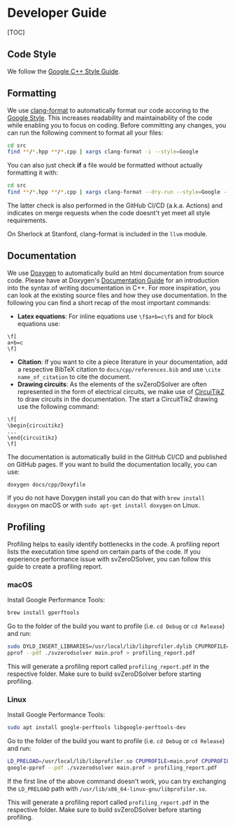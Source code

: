 # Developer Guide

[TOC]

## Code Style

We follow the [Google C++ Style Guide](https://google.github.io/styleguide/cppguide.html).

## Formatting

We use [clang-format](https://clang.llvm.org/docs/ClangFormat.html) to automatically 
format our code accoring to the [Google Style](https://google.github.io/styleguide/cppguide.html).
This increases readability and maintainability of the code while enabling you
to focus on coding. Before committing any changes, you can run the following
comment to format all your files:

```bash
cd src
find **/*.hpp **/*.cpp | xargs clang-format -i --style=Google
```

You can also just check **if** a file would be formatted without actually formatting
it with:

```bash
cd src
find **/*.hpp **/*.cpp | xargs clang-format --dry-run --style=Google --Werror
```

The latter check is also performed in the GitHub CI/CD (a.k.a. Actions) and
indicates on merge requests when the code doesnt't yet meet all style
requirements.

On Sherlock at Stanford, clang-format is included in the `llvm` module.

## Documentation

We use [Doxygen](https://doxygen.nl) to automatically build an html documentation
from source code. Please have at Doxygen's [Documentation Guide](https://www.doxygen.nl/manual/docblocks.html)
for an introduction into the syntax of writing documentation in C++. For more
inspiration, you can look at the existing source files and how they use
documentation. In the following you can find a short recap of the most important
commands:

* **Latex equations**: For inline equations use `\f$a+b=c\f$` and for block equations use:
```
\f[
a+b=c
\f]
```
* **Citation**: If you want to cite a piece literature in your documentation, add
    a respective BibTeX citation to `docs/cpp/references.bib` and use `\cite name_of_citation` to
    cite the document.
* **Drawing circuits**: As the elements of the svZeroDSolver are often represented
    in the form of electrical circuits, we make use of [CircuiTikZ](https://ctan.org/pkg/circuitikz?lang=en)
    to draw circuits in the documentation. The start a CircuitTikZ drawing use
    the following command:
```
\f[
\begin{circuitikz}
...
\end{circuitikz}
\f]
```

The documentation is automatically build in the GitHub CI/CD and published
on GitHub pages. If you want to build the documentation locally, you can use:

```
doxygen docs/cpp/Doxyfile
```

If you do not have Doxygen install you can do that with `brew install doxygen`
on macOS or with `sudo apt-get install doxygen` on Linux.

## Profiling

Profiling helps to easily identify bottlenecks in the code. A profiling report
lists the executation time spend on certain parts of the code. If you experience
performance issue with svZeroDSolver, you can follow this guide
to create a profiling report.

### macOS

Install Google Performance Tools:

```bash
brew install gperftools
```

Go to the folder of the build you want to profile (i.e. `cd Debug` or `cd Release`)
and run:

```bash
sudo DYLD_INSERT_LIBRARIES=/usr/local/lib/libprofiler.dylib CPUPROFILE=main.prof CPUPROFILE_FREQUENCY=100000 ./svzerodsolver path/to/input_file.json path/to/output_file.csv
pprof --pdf ./svzerodsolver main.prof > profiling_report.pdf
```

This will generate a profiling report called `profiling_report.pdf` in the respective
folder. Make sure to build svZeroDSolver before starting profiling.

### Linux

Install Google Performance Tools:

```bash
sudo apt install google-perftools libgoogle-perftools-dev
```

Go to the folder of the build you want to profile (i.e. `cd Debug` or `cd Release`)
and run:

```bash
LD_PRELOAD=/usr/local/lib/libprofiler.so CPUPROFILE=main.prof CPUPROFILE_FREQUENCY=100000 ./svzerodsolver ../solver_0d.in ../solver_output.csv
google-pprof --pdf ./svzerodsolver main.prof > profiling_report.pdf
```

If the first line of the above command doesn't work, you can try
exchanging the `LD_PRELOAD` path with `/usr/lib/x86_64-linux-gnu/libprofiler.so`.

This will generate a profiling report called `profiling_report.pdf` in the respective
folder. Make sure to build svZeroDSolver before starting profiling.
